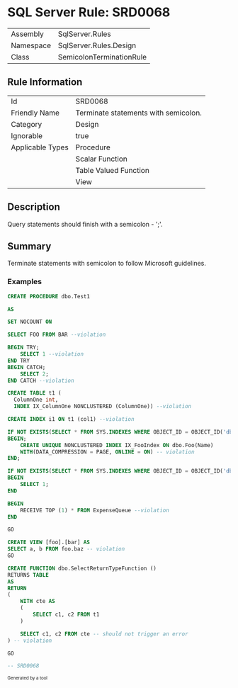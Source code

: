 ﻿# SQL Server Rule: SRD0068
  
|    |    |
|----|----|
| Assembly | SqlServer.Rules |
| Namespace | SqlServer.Rules.Design |
| Class | SemicolonTerminationRule |
  
## Rule Information
  
|    |    |
|----|----|
| Id | SRD0068 |
| Friendly Name | Terminate statements with semicolon. |
| Category | Design |
| Ignorable | true |
| Applicable Types | Procedure  |
|   | Scalar Function |
|   | Table Valued Function |
|   | View |
  
## Description
  
Query statements should finish with a semicolon - ';'.
  
## Summary
  
Terminate statements with semicolon to follow Microsoft guidelines.
  
### Examples
  
```sql
CREATE PROCEDURE dbo.Test1

AS

SET NOCOUNT ON

SELECT FOO FROM BAR --violation

BEGIN TRY;
    SELECT 1 --violation
END TRY
BEGIN CATCH;  
    SELECT 2;
END CATCH --violation

CREATE TABLE t1 (
  ColumnOne int, 
  INDEX IX_ColumnOne NONCLUSTERED (ColumnOne)) --violation

CREATE INDEX i1 ON t1 (col1) --violation

IF NOT EXISTS(SELECT * FROM SYS.INDEXES	WHERE OBJECT_ID = OBJECT_ID('dbo.Foo') AND [name] = 'IX_FooIndex')
BEGIN;
    CREATE UNIQUE NONCLUSTERED INDEX IX_FooIndex ON dbo.Foo(Name)
    WITH(DATA_COMPRESSION = PAGE, ONLINE = ON) -- violation
END;

IF NOT EXISTS(SELECT * FROM SYS.INDEXES	WHERE OBJECT_ID = OBJECT_ID('dbo.Foo'))
BEGIN
    SELECT 1;
END

BEGIN
    RECEIVE TOP (1) * FROM ExpenseQueue --violation
END

GO

CREATE VIEW [foo].[bar] AS
SELECT a, b FROM foo.baz -- violation
GO

CREATE FUNCTION dbo.SelectReturnTypeFunction ()
RETURNS TABLE
AS
RETURN
(
	WITH cte AS
	(
		SELECT c1, c2 FROM t1
	)

	SELECT c1, c2 FROM cte -- should not trigger an error
) -- violation

GO

-- SRD0068
```
  
<sub><sup>Generated by a tool</sup></sub>

